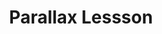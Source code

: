 ---
toc: true
comments: false
layout: post
title:  Parallax Lessson
description: Describing parallax and other features
---